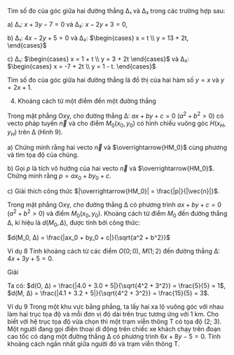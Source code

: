 Tìm số đo của góc giữa hai đường thẳng Δ₁ và Δ₂ trong các trường hợp sau:

a) Δ₁: $x + 3y - 7 = 0$ và Δ₂: $x - 2y + 3 = 0$,

b) Δ₁: $4x - 2y + 5 = 0$ và Δ₂: $\begin{cases} x = t \\ y = 13 + 2t, \end{cases}$

c) Δ₁: $\begin{cases} x = 1 + t \\ y = 3 + 2t \end{cases}$ và Δ₂: $\begin{cases} x = -7 + 2t \\ y = 1 - t. \end{cases}$

Tìm số đo của góc giữa hai đường thẳng là đồ thị của hai hàm số $y = x$ và $y = 2x + 1$.

4. Khoảng cách từ một điểm đến một đường thẳng

Trong mặt phẳng Oxy, cho đường thẳng Δ: $ax + by + c = 0$ $(a^2 + b^2 > 0)$ có vecto pháp tuyến $\vec{n}$ và cho điểm $M_0(x_0, y_0)$ có hình chiếu vuông góc $H(x_H, y_H)$ trên Δ (Hình 9).

a) Chứng minh rằng hai vecto $\vec{n}$ và $\overrightarrow{HM_0}$ cùng phương và tìm tọa độ của chúng.

b) Gọi $p$ là tích vô hướng của hai vecto $\vec{n}$ và $\overrightarrow{HM_0}$. Chứng minh rằng $p = ax_0 + by_0 + c$.

c) Giải thích công thức $|\overrightarrow{HM_0}| = \frac{|p|}{|\vec{n}|}$.

Trong mặt phẳng Oxy, cho đường thẳng Δ có phương trình $ax + by + c = 0$ $(a^2 + b^2 > 0)$ và điểm $M_0(x_0, y_0)$. Khoảng cách từ điểm $M_0$ đến đường thẳng Δ, kí hiệu là $d(M_0, Δ)$, được tính bởi công thức:

$d(M_0, Δ) = \frac{|ax_0 + by_0 + c|}{\sqrt{a^2 + b^2}}$

Ví dụ 8
Tính khoảng cách từ các điểm $O(0; 0)$, $M(1; 2)$ đến đường thẳng Δ: $4x + 3y + 5 = 0$.

Giải

Ta có: $d(O, Δ) = \frac{|4.0 + 3.0 + 5|}{\sqrt{4^2 + 3^2}} = \frac{5}{5} = 1$, $d(M, Δ) = \frac{|4.1 + 3.2 + 5|}{\sqrt{4^2 + 3^2}} = \frac{15}{5} = 3$.

Ví dụ 9
Trong một khu vực bằng phẳng, ta lấy hai xa lộ vuông góc với nhau làm hai trục tọa độ và mỗi đơn vị độ dài trên trục tương ứng với 1 km. Cho biết với hệ trục tọa độ vừa chọn thì một trạm viễn thông T có tọa độ (2; 3). Một người đang gọi điện thoại di động trên chiếc xe khách chạy trên đoạn cao tốc có dạng một đường thẳng Δ có phương trình $6x + 8y - 5 = 0$. Tính khoảng cách ngắn nhất giữa người đó và trạm viễn thông T.